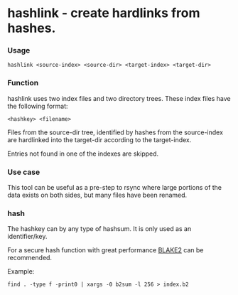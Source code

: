 # hashlink - create hardlinks from hashes.

### Usage

	hashlink <source-index> <source-dir> <target-index> <target-dir>


### Function

hashlink uses two index files and two directory trees.
These index files have the following format:

	<hashkey> <filename>

Files from the source-dir tree, identified by hashes from the source-index are hardlinked into the target-dir according to the target-index.

Entries not found in one of the indexes are skipped.

### Use case

This tool can be useful as a pre-step to rsync where large portions of the data exists on both sides, but many files have been renamed.

### hash

The hashkey can by any type of hashsum. It is only used as an identifier/key.

For a secure hash function with great performance [BLAKE2](https://blake2.net) can be recommended.

Example:

	find . -type f -print0 | xargs -0 b2sum -l 256 > index.b2

